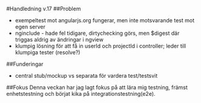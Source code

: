 #Handledning v.17
##Problem
* exempeltest mot angularjs.org fungerar, men inte motsvarande test mot egen server
* nginclude - hade fel tidigare, dirtychecking görs, men $digest där triggas aldrig av ändringar i ngview
* klumpig lösning för att få in userId och projectId i controller; leder till klumpiga tester (resolve?)

##Funderingar
* central stub/mockup vs separata för vardera test/testsvit

##Fokus
Denna veckan har jag lagt fokus på att lära mig testning, främst enhetstestning och börjat kika på integrationstestning(e2e).
